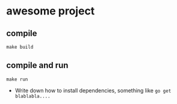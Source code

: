 # awesome project

## compile
```
make build
``` 

## compile and run 
```
make run
``` 

- Write down how to install dependencies, something like `go get blablabla....`
